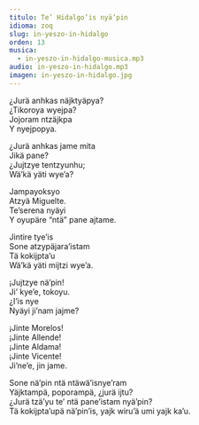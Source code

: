 ```yaml
---
titulo: Te’ Hidalgo’is nyä’pin
idioma: zoq
slug: in-yeszo-in-hidalgo
orden: 13
musica: 
  - in-yeszo-in-hidalgo-musica.mp3
audio: in-yeszo-in-hidalgo.mp3
imagen: in-yeszo-in-hidalgo.jpg
---
```


¿Jurä anhkas näjktyäpya?<br>
¿Tikoroya wyejpa?<br>
Jojoram ntzäjkpa<br>
Y nyejpopya.<br>

¿Jurä anhkas jame mita <br>
Jikä pane?<br>
¿Jujtzye tentzyunhu;<br>
Wä’kä yäti wye’a?<br>

Jampayoksyo<br>
Atzyä Miguelte.<br>
Te’serena nyäyi<br>
Y oyupäre “ntä” pane ajtame.<br>

Jintire tye’is<br>
Sone atzypäjara’istam<br>
Tä kokijpta’u<br>
Wä’kä yäti mijtzi wye’a.<br>

¡Jujtzye nä’pin!<br>
Ji’ kye’e, tokoyu.<br>
¿I’is nye<br>
Nyäyi ji’nam jajme?<br>

¡Jinte Morelos!<br>
¡Jinte Allende! <br>
¡Jinte Aldama!<br>
¡Jinte Vicente!<br>
Ji’ne’e, jin jame.<br>

Sone nä’pin ntä ntäwä’isnye’ram<br>
Yäjktampä, poporampä, ¿jurä ijtu?<br>
¿Jurä tzä’yu te’ ntä pane’istam nyä’pin?<br>
Tä kokijpta’upä nä’pin’is, yajk wiru’ä umi yajk ka’u.<br>
